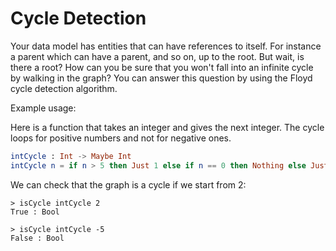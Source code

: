 # Cycle Detection

Your data model has entities that can have references to itself. For instance a
parent which can have a parent, and so on, up to the root. But wait, is there a
root? How can you be sure that you won't fall into an infinite cycle by walking
in the graph? You can answer this question by using the Floyd cycle detection
algorithm.


Example usage:

Here is a function that takes an integer and gives the next integer. The
cycle loops for positive numbers and not for negative ones.

```elm
intCycle : Int -> Maybe Int
intCycle n = if n > 5 then Just 1 else if n == 0 then Nothing else Just (n + 1)
```

We can check that the graph is a cycle if we start from 2:

```
> isCycle intCycle 2
True : Bool

> isCycle intCycle -5
False : Bool
```
